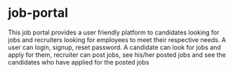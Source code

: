 # job-portal
This job portal provides a user friendly platform to candidates looking for jobs and recruiters looking for employees to meet their respective needs. A user can login, signup, reset password. A candidate can look for jobs and apply for them, recruiter can post jobs, see his/her posted jobs and see the candidates who have applied for the posted jobs
